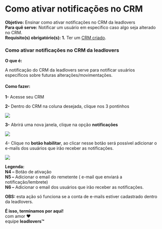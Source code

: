 # Como ativar notificações no CRM

**Objetivo:** Ensinar como ativar notificações no CRM da leadlovers\
**Para quê serve:** Notificar um usuário em especifico caso algo seja alterado no CRM.\
**Requisito(s) obrigatório(s):** **1.** Ter um [CRM criado](https://suporte.love/como-usar-o-pipeline/).

### **Como ativar notificações no CRM da leadlovers**

**O que é:**

A notificação do CRM da leadlovers serve para notificar usuários específicos sobre futuras alterações/movimentações.

#### Como fazer:

**1-** Acesse seu CRM

**2-** Dentro do CRM na coluna desejada, clique nos 3 pontinhos

![](https://suporte.love/wp-content/uploads/2023/04/5.jpg)

**3-** Abrirá uma nova janela, clique na opção **notificações**

![](https://suporte.love/wp-content/uploads/2023/04/6.jpg)

4- Clique no **botão habilitar**, ao clicar nesse botão será possível adicionar o\
e-mails dos usuários que irão receber as notificações.

![](https://suporte.love/wp-content/uploads/2023/04/7.jpg)

**Legenda:** \
**N4 –**  Botão de ativação\
**N5 –** Adicionar o email do remetente ( e-mail que enviará a notificação/lembrete)\
**N6 –** Adicionar o email dos usuários que irão receber as notificações.

**OBS:** esta ação só funciona se a conta de e-mails estiver cadastrado dentro da leadlovers.

**É isso, terminamos por aqui!**\
com amor ❤\
equipe **leadlovers™**
